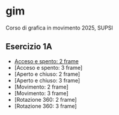 # gim
Corso di  grafica in movimento 2025, SUPSI    

## Esercizio 1A

- [Acceso e spento: 2 frame](https://astropengu.github.io/gim/Esercizio_1A/acceso_spento_2.html)
- [Acceso e spento: 3 frame]
- [Aperto e chiuso: 2 frame]
- [Aperto e chiuso: 3 frame]
- [Movimento: 2 frame]
- [Movimento: 3 frame]
- [Rotazione 360: 2 frame]
- [Rotazione 360: 3 frame]


